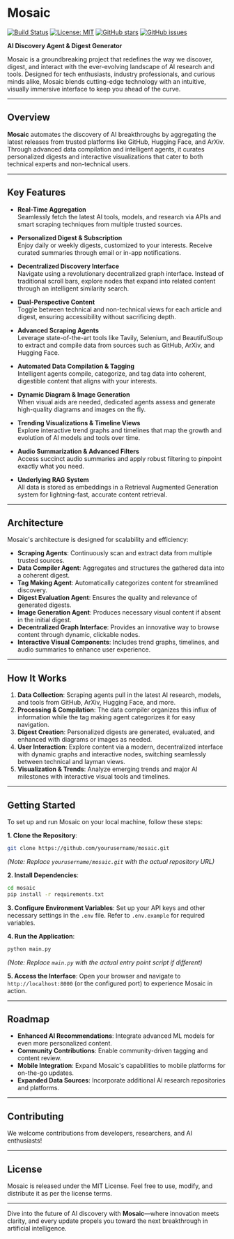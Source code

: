 # Mosaic

[![Build Status](https://img.shields.io/github/workflow/status/yourusername/mosaic/Build)](https://github.com/yourusername/mosaic/actions) [![License: MIT](https://img.shields.io/badge/License-MIT-yellow.svg)](https://opensource.org/licenses/MIT) [![GitHub stars](https://img.shields.io/github/stars/yourusername/mosaic.svg)](https://github.com/yourusername/mosaic/stargazers) [![GitHub issues](https://img.shields.io/github/issues/yourusername/mosaic.svg)](https://github.com/yourusername/mosaic/issues)


**AI Discovery Agent & Digest Generator**

Mosaic is a groundbreaking project that redefines the way we discover, digest, and interact with the ever-evolving landscape of AI research and tools. Designed for tech enthusiasts, industry professionals, and curious minds alike, Mosaic blends cutting-edge technology with an intuitive, visually immersive interface to keep you ahead of the curve.

---

## Overview

**Mosaic** automates the discovery of AI breakthroughs by aggregating the latest releases from trusted platforms like GitHub, Hugging Face, and ArXiv. Through advanced data compilation and intelligent agents, it curates personalized digests and interactive visualizations that cater to both technical experts and non-technical users.

---

## Key Features

-   **Real-Time Aggregation**  
    Seamlessly fetch the latest AI tools, models, and research via APIs and smart scraping techniques from multiple trusted sources.

-   **Personalized Digest & Subscription**  
    Enjoy daily or weekly digests, customized to your interests. Receive curated summaries through email or in-app notifications.

-   **Decentralized Discovery Interface**  
    Navigate using a revolutionary decentralized graph interface. Instead of traditional scroll bars, explore nodes that expand into related content through an intelligent similarity search.

-   **Dual-Perspective Content**  
    Toggle between technical and non-technical views for each article and digest, ensuring accessibility without sacrificing depth.

-   **Advanced Scraping Agents**  
    Leverage state-of-the-art tools like Tavily, Selenium, and BeautifulSoup to extract and compile data from sources such as GitHub, ArXiv, and Hugging Face.

-   **Automated Data Compilation & Tagging**  
    Intelligent agents compile, categorize, and tag data into coherent, digestible content that aligns with your interests.

-   **Dynamic Diagram & Image Generation**  
    When visual aids are needed, dedicated agents assess and generate high-quality diagrams and images on the fly.

-   **Trending Visualizations & Timeline Views**  
    Explore interactive trend graphs and timelines that map the growth and evolution of AI models and tools over time.

-   **Audio Summarization & Advanced Filters**  
    Access succinct audio summaries and apply robust filtering to pinpoint exactly what you need.

-   **Underlying RAG System**  
    All data is stored as embeddings in a Retrieval Augmented Generation system for lightning-fast, accurate content retrieval.

---

## Architecture

Mosaic's architecture is designed for scalability and efficiency:

-   **Scraping Agents**: Continuously scan and extract data from multiple trusted sources.
-   **Data Compiler Agent**: Aggregates and structures the gathered data into a coherent digest.
-   **Tag Making Agent**: Automatically categorizes content for streamlined discovery.
-   **Digest Evaluation Agent**: Ensures the quality and relevance of generated digests.
-   **Image Generation Agent**: Produces necessary visual content if absent in the initial digest.
-   **Decentralized Graph Interface**: Provides an innovative way to browse content through dynamic, clickable nodes.
-   **Interactive Visual Components**: Includes trend graphs, timelines, and audio summaries to enhance user experience.

---

## How It Works

1.  **Data Collection**: Scraping agents pull in the latest AI research, models, and tools from GitHub, ArXiv, Hugging Face, and more.
2.  **Processing & Compilation**: The data compiler organizes this influx of information while the tag making agent categorizes it for easy navigation.
3.  **Digest Creation**: Personalized digests are generated, evaluated, and enhanced with diagrams or images as needed.
4.  **User Interaction**: Explore content via a modern, decentralized interface with dynamic graphs and interactive nodes, switching seamlessly between technical and layman views.
5.  **Visualization & Trends**: Analyze emerging trends and major AI milestones with interactive visual tools and timelines.

---

## Getting Started

To set up and run Mosaic on your local machine, follow these steps:

**1. Clone the Repository**:
```bash
git clone https://github.com/yourusername/mosaic.git
```
*(Note: Replace `yourusername/mosaic.git` with the actual repository URL)*

**2. Install Dependencies**:
```bash
cd mosaic 
pip install -r requirements.txt
```

**3. Configure Environment Variables**:
Set up your API keys and other necessary settings in the `.env` file. Refer to `.env.example` for required variables.

**4. Run the Application**:
```bash
python main.py
```
*(Note: Replace `main.py` with the actual entry point script if different)*

**5. Access the Interface**:
Open your browser and navigate to `http://localhost:8000` (or the configured port) to experience Mosaic in action.

---

## Roadmap

-   **Enhanced AI Recommendations**: Integrate advanced ML models for even more personalized content.
-   **Community Contributions**: Enable community-driven tagging and content review.
-   **Mobile Integration**: Expand Mosaic's capabilities to mobile platforms for on-the-go updates.
-   **Expanded Data Sources**: Incorporate additional AI research repositories and platforms.

---

## Contributing

We welcome contributions from developers, researchers, and AI enthusiasts!

---

## License

Mosaic is released under the MIT License. Feel free to use, modify, and distribute it as per the license terms.

---

Dive into the future of AI discovery with **Mosaic**—where innovation meets clarity, and every update propels you toward the next breakthrough in artificial intelligence.
```

